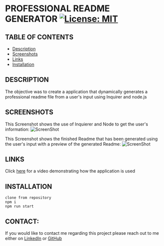 # PROFESSIONAL README GENERATOR [![License: MIT](https://img.shields.io/badge/License-MIT-green.svg)](https://opensource.org/licenses/MIT)

## TABLE OF CONTENTS 
- [Description](#DESCRIPTION)
- [Screenshots](#SCREENSHOTS)
- [Links](#LINKS)
- [Installation](#INSTALLATION)

## DESCRIPTION

The objective was to create a application that dynamically generates a professional readme file from a user's input using Inquirer and node.js

## SCREENSHOTS 

This Screenshot shows the use of Inquierer and Node to get the user's information: 
![ScreenShot](https://i.ibb.co/RYRRcwm/My-Drive-Google-Drive.png)

This Screenshot shows the finished Readme that has been generated using the user's input with a preview of the generated Readme:
![ScreenShot](https://i.ibb.co/NNm0BD8/My-Drive-Google-Drive-2.png)
 

## LINKS

Click [here](https://drive.google.com/file/d/1TNhQg-EzGDvdfRm5Bx7WIJx-ViyxxAG7/view?usp=sharing) for a video demonstrating how the application is used

## INSTALLATION

``` 
clone from repository
npm i 
npm run start
```

## CONTACT:
 
If you would like to contact me regarding this project please reach out to me either on 
[LinkedIn](https://www.linkedin.com/in/leanne-gallagher/) or [GitHub](https://github.com/lenny-g)



